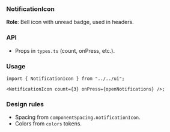 ### NotificationIcon

**Role**: Bell icon with unread badge, used in headers.

### API

- Props in `types.ts` (count, onPress, etc.).

### Usage

```tsx
import { NotificationIcon } from "../../ui";

<NotificationIcon count={3} onPress={openNotifications} />;
```

### Design rules

- Spacing from `componentSpacing.notificationIcon`.
- Colors from `colors` tokens.
